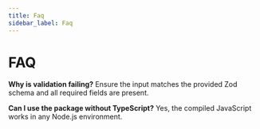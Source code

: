 ```yaml
---
title: Faq
sidebar_label: Faq
---
```


# FAQ

**Why is validation failing?**
Ensure the input matches the provided Zod schema and all required fields are present.

**Can I use the package without TypeScript?**
Yes, the compiled JavaScript works in any Node.js environment.
